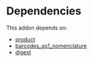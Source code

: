 # Dependencies

This addon depends on:

- [product](../../odoo-bringout-oca-ocb-product)
- [barcodes_gs1_nomenclature](../../odoo-bringout-oca-ocb-barcodes_gs1_nomenclature)
- [digest](../../odoo-bringout-oca-ocb-digest)
